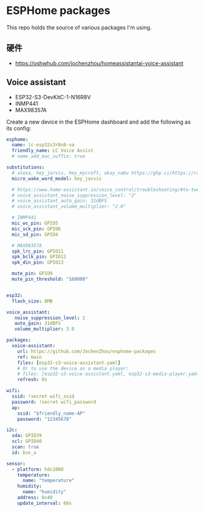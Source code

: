 # ESPHome packages

This repo holds the source of various packages I'm using.

## 硬件
- https://oshwhub.com/jochenzhou/homeassistantai-voice-assistant

## Voice assistant

- ESP32-S3-DevKitC-1-N16R8V
- INMP441
- MAX98357A

Create a new device in the ESPHome dashboard and add the following as its config:

```yaml
esphome:
  name: lc-esp32s3r8n8-va
  friendly_name: LC Voice Assist
  # name_add_mac_suffix: true

substitutions:
  # alexa, hey_jarvis, hey_mycroft, okay_nabu https://ghp.ci/https://raw.githubusercontent.com/esphome/micro-wake-word-models/main/models/okay_nabu.json
  micro_wake_word_model: hey_jarvis

  # https://www.home-assistant.io/voice_control/troubleshooting/#to-tweak-the-assist-audio-configuration-for-your-device
  # voice_assistant_noise_suppression_level: "2"
  # voice_assistant_auto_gain: 31dBFS
  # voice_assistant_volume_multiplier: "2.0"

  # INMP441
  mic_ws_pin: GPIO5
  mic_sck_pin: GPIO6
  mic_sd_pin: GPIO4

  # MAX98357A
  spk_lrc_pin: GPIO11
  spk_bclk_pin: GPIO12
  spk_din_pin: GPIO13

  mute_pin: GPIO9
  mute_pin_threshold: "160000"


esp32:
  flash_size: 8MB

voice_assistant:
   noise_suppression_level: 2
   auto_gain: 31dBFS
   volume_multiplier: 3.0

packages:
  voice-assistant:
    url: https://github.com/JochenZhou/esphome-packages
    ref: main
    files: [esp32-s3-voice-assistant.yaml]
    # Or to use the device as a media player:
    # files: [esp32-s3-voice-assistant.yaml, esp32-s3-media-player.yaml]
    refresh: 0s

wifi:
  ssid: !secret wifi_ssid
  password: !secret wifi_password
  ap:
    ssid: "$friendly_name-AP"
    password: "12345678"

i2c:
  sda: GPIO39
  scl: GPIO40
  scan: true
  id: bus_a

sensor:
  - platform: hdc1080
    temperature:
      name: "temperature"
    humidity:
      name: "humidity"
    address: 0x40
    update_interval: 60s
```
